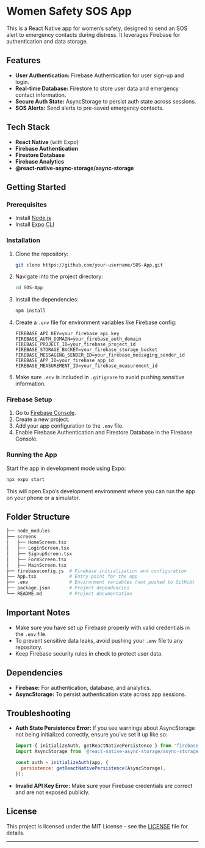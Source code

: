 # Women Safety SOS App

This is a React Native app for women’s safety, designed to send an SOS alert to emergency contacts during distress. It leverages Firebase for authentication and data storage.

## Features

- **User Authentication:** Firebase Authentication for user sign-up and login.
- **Real-time Database:** Firestore to store user data and emergency contact information.
- **Secure Auth State:** AsyncStorage to persist auth state across sessions.
- **SOS Alerts:** Send alerts to pre-saved emergency contacts.
  
## Tech Stack

- **React Native** (with Expo)
- **Firebase Authentication**
- **Firestore Database**
- **Firebase Analytics**
- **@react-native-async-storage/async-storage**

## Getting Started

### Prerequisites

- Install [Node.js](https://nodejs.org/)
- Install [Expo CLI](https://docs.expo.dev/get-started/installation/)

### Installation

1. Clone the repository:

   ```bash
   git clone https://github.com/your-username/SOS-App.git
   ```

2. Navigate into the project directory:

   ```bash
   cd SOS-App
   ```

3. Install the dependencies:

   ```bash
   npm install
   ```

4. Create a `.env` file for environment variables like Firebase config:

   ```plaintext
   FIREBASE_API_KEY=your_firebase_api_key
   FIREBASE_AUTH_DOMAIN=your_firebase_auth_domain
   FIREBASE_PROJECT_ID=your_firebase_project_id
   FIREBASE_STORAGE_BUCKET=your_firebase_storage_bucket
   FIREBASE_MESSAGING_SENDER_ID=your_firebase_messaging_sender_id
   FIREBASE_APP_ID=your_firebase_app_id
   FIREBASE_MEASUREMENT_ID=your_firebase_measurement_id
   ```

5. Make sure `.env` is included in `.gitignore` to avoid pushing sensitive information.

### Firebase Setup

1. Go to [Firebase Console](https://console.firebase.google.com/).
2. Create a new project.
3. Add your app configuration to the `.env` file.
4. Enable Firebase Authentication and Firestore Database in the Firebase Console.

### Running the App

Start the app in development mode using Expo:

```bash
npx expo start
```

This will open Expo’s development environment where you can run the app on your phone or a simulator.

## Folder Structure

```bash
├── node_modules
├── screens
│   ├── HomeScreen.tsx
│   ├── LoginScreen.tsx
│   ├── SignupScreen.tsx
│   ├── FormScreen.tsx
│   ├── MainScreen.tsx
├── firebaseconfig.js  # Firebase initialization and configuration
├── App.tsx            # Entry point for the app
├── .env               # Environment variables (not pushed to GitHub)
├── package.json       # Project dependencies
└── README.md          # Project documentation
```

## Important Notes

- Make sure you have set up Firebase properly with valid credentials in the `.env` file.
- To prevent sensitive data leaks, avoid pushing your `.env` file to any repository.
- Keep Firebase security rules in check to protect user data.

## Dependencies

- **Firebase:** For authentication, database, and analytics.
- **AsyncStorage:** To persist authentication state across app sessions.

## Troubleshooting

- **Auth State Persistence Error:** If you see warnings about AsyncStorage not being initialized correctly, ensure you’ve set it up like so:

  ```js
  import { initializeAuth, getReactNativePersistence } from 'firebase/auth';
  import AsyncStorage from '@react-native-async-storage/async-storage';

  const auth = initializeAuth(app, {
    persistence: getReactNativePersistence(AsyncStorage),
  });
  ```

- **Invalid API Key Error:** Make sure your Firebase credentials are correct and are not exposed publicly.

## License

This project is licensed under the MIT License - see the [LICENSE](LICENSE) file for details.

---
